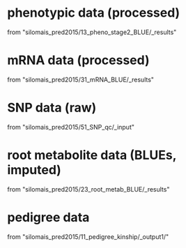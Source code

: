 # phenotypic data (processed)
from "silomais_pred2015/13_pheno_stage2_BLUE/_results"

# mRNA data (processed)
from "silomais_pred2015/31_mRNA_BLUE/_results"

# SNP data (raw)
from "silomais_pred2015/51_SNP_qc/_input"

# root metabolite data (BLUEs, imputed)
from "silomais_pred2015/23_root_metab_BLUE/_results"

# pedigree data
from "silomais_pred2015/11_pedigree_kinship/_output1/"
